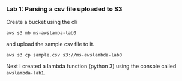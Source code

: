 ### Lab 1: Parsing a csv file uploaded to S3

Create a bucket using the cli
```
aws s3 mb ms-awslamba-lab0
```
and upload the sample csv file to it.
```
aws s3 cp sample.csv s3://ms-awslambda-lab0
```


Next I created a lambda function (python 3) using the console called `awslambda-lab1`.
